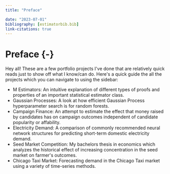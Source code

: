 ```yaml
---
title: "Preface"

date: "2023-07-01"
bibliography: [estimatorbib.bib]
link-citations: true
---
```


# Preface {-}

Hey all! These are a few portfolio projects I've done that are relatively quick reads just to show off what I know/can do. Here's a quick guide the all the projects which you can navigate to using the sidebar:

* M Estimators: An intuitive explanation of different types of proofs and properties of an important statistical estimator class.  
* Gaussian Processes: A look at how efficient Gaussian Process hyperparameter search is for random forests.  
* Campaign Finance: An attempt to estimate the effect that money raised by candidates has on campaign outcomes independent of candidate popularity or affability. 
* Electricity Demand: A comparison of commonly recommended neural network structures for predicting short-term domestic electricity demand. 
* Seed Market Competition: My bachelors thesis in economics which analyzes the historical effect of increasing concentration in the seed market on farmer's outcomes. 
* Chicago Taxi Market: Forecasting demand in the Chicago Taxi market using a variety of time-series methods. 
